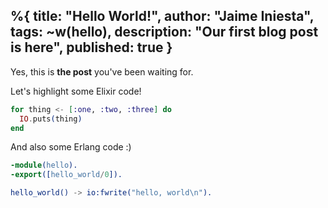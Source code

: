 %{
  title: "Hello World!",
  author: "Jaime Iniesta",
  tags: ~w(hello),
  description: "Our first blog post is here",
  published: true
}
---
Yes, this is **the post** you've been waiting for.

Let's highlight some Elixir code!

```elixir
for thing <- [:one, :two, :three] do
  IO.puts(thing)
end
```

And also some Erlang code :)

```erlang
-module(hello).
-export([hello_world/0]).

hello_world() -> io:fwrite("hello, world\n").
```
